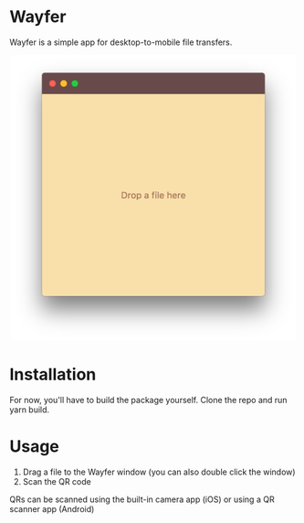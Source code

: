 # Wayfer

Wayfer is a simple app for desktop-to-mobile file transfers.

<center>
  <img src="resources/screenshot.png" height="500px">
</center>

# Installation

For now, you'll have to build the package yourself.
Clone the repo and run yarn build.

# Usage

1.  Drag a file to the Wayfer window (you can also double click the window)
2.  Scan the QR code

QRs can be scanned using the built-in camera app (iOS) or using a QR scanner app (Android)
